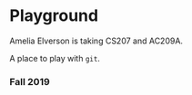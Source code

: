 # Playground
Amelia Elverson is taking CS207 and AC209A.

A place to play with `git`.

### Fall 2019
